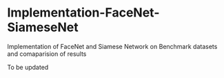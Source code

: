 # Implementation-FaceNet-SiameseNet
Implementation of FaceNet and Siamese Network on Benchmark datasets and comaparision of results

To be updated
